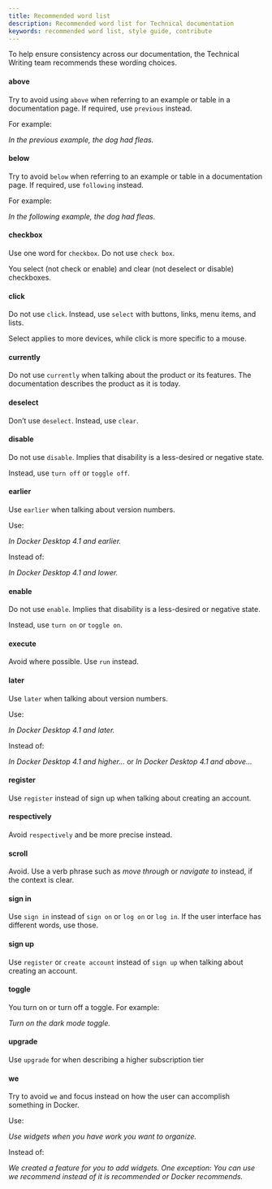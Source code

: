 ```yaml
---
title: Recommended word list
description: Recommended word list for Technical documentation
keywords: recommended word list, style guide, contribute
---
```


To help ensure consistency across our documentation, the Technical Writing team recommends these wording choices.

#### above
Try to avoid using `above` when referring to an example or table in a documentation page. If required, use `previous` instead. 

For example:

_In the previous example, the dog had fleas._

#### below
Try to avoid `below` when referring to an example or table in a documentation page. If required, use `following` instead.

For example:

_In the following example, the dog had fleas._

#### checkbox

Use one word for `checkbox`. Do not use `check box`.

You select (not check or enable) and clear (not deselect or disable) checkboxes.

#### click

Do not use `click`. Instead, use `select` with buttons, links, menu items, and lists. 

Select applies to more devices, while click is more specific to a mouse.

#### currently 

Do not use `currently` when talking about the product or its features. The documentation describes the product as it is today.

#### deselect 

Don’t use `deselect`. Instead, use `clear`. 

#### disable

Do not use `disable`. Implies that disability is a less-desired or negative state.

Instead, use `turn off` or `toggle off`.

#### earlier

Use `earlier` when talking about version numbers.

Use:

_In Docker Desktop 4.1 and earlier._

Instead of:

_In Docker Desktop 4.1 and lower._

#### enable

Do not use `enable`. Implies that disability is a less-desired or negative state.

Instead, use `turn on` or `toggle on`.

#### execute

Avoid where possible. Use `run` instead.

#### later
Use `later` when talking about version numbers.

Use:

_In Docker Desktop 4.1 and later._

Instead of:

_In Docker Desktop 4.1 and higher…_ or _In Docker Desktop 4.1 and above…_

#### register
Use `register` instead of sign up when talking about creating an account.

#### respectively
Avoid `respectively` and be more precise instead.

#### scroll

Avoid. Use a verb phrase such as _move through_ or _navigate to_ instead, if the context is clear.

#### sign in
Use `sign in` instead of `sign on` or `log on` or `log in`. If the user interface has different words, use those.


#### sign up
Use `register` or `create account` instead of `sign up` when talking about creating an account.

#### toggle

You turn on or turn off a toggle. For example:

_Turn on the dark mode toggle._

#### upgrade
Use `upgrade` for when describing a higher subscription tier

#### we

Try to avoid `we` and focus instead on how the user can accomplish something in Docker.

Use:

_Use widgets when you have work you want to organize._

Instead of:

_We created a feature for you to add widgets.
One exception: You can use we recommend instead of it is recommended or Docker recommends._
